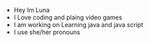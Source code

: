 - Hey Im Luna
- I Love coding and plaing video games
- I am working on Learning java and java script
- I use she/her pronouns

<!---
LunaAstris16/LunaAstris16 is a ✨ special ✨ repository because its `README.md` (this file) appears on your GitHub profile.
You can click the Preview link to take a look at your changes.
--->
